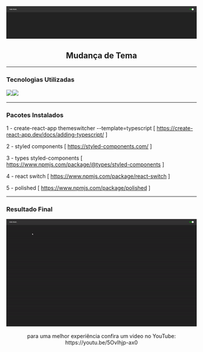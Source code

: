 <img alt="changeOfThemeBanner" src="https://github.com/endersonrufino/change-of-theme/blob/main/src/assets/readme/change-of-theme.png" />

<h2 align="center">
  Mudança de Tema
</h2>

---

### Tecnologias Utilizadas

<img src="https://img.shields.io/badge/React-20232A?style=for-the-badge&logo=react&logoColor=61DAFB"><img src="https://img.shields.io/badge/TypeScript-007ACC?style=for-the-badge&logo=typescript&logoColor=white">

---

### Pacotes Instalados
1 - create-react-app themeswitcher --template=typescript [ https://create-react-app.dev/docs/adding-typescript/ ]

2 - styled components [ https://styled-components.com/ ]

3 - types styled-components [ https://www.npmjs.com/package/@types/styled-components ]

4 - react switch [ https://www.npmjs.com/package/react-switch ]

5 - polished [ https://www.npmjs.com/package/polished ]

---

### Resultado Final
<p align="center">
<img alt="changeOfThemeGif" src="https://github.com/endersonrufino/change-of-theme/blob/main/src/assets/readme/change-of-theme.gif">
</p>

<p align="center">
para uma melhor experiência confira um video no YouTube: https://youtu.be/5Ovlhjp-ax0
</p>
